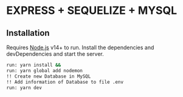 # EXPRESS + SEQUELIZE + MYSQL

## Installation

Requires [Node.js](https://nodejs.org/) v14+ to run.
Install the dependencies and devDependencies and start the server.
```sh
run: yarn install &&
run: yarn global add nodemon
!! Create new Database in MySQL
!! Add information of Database to file .env 
run: yarn dev
```
